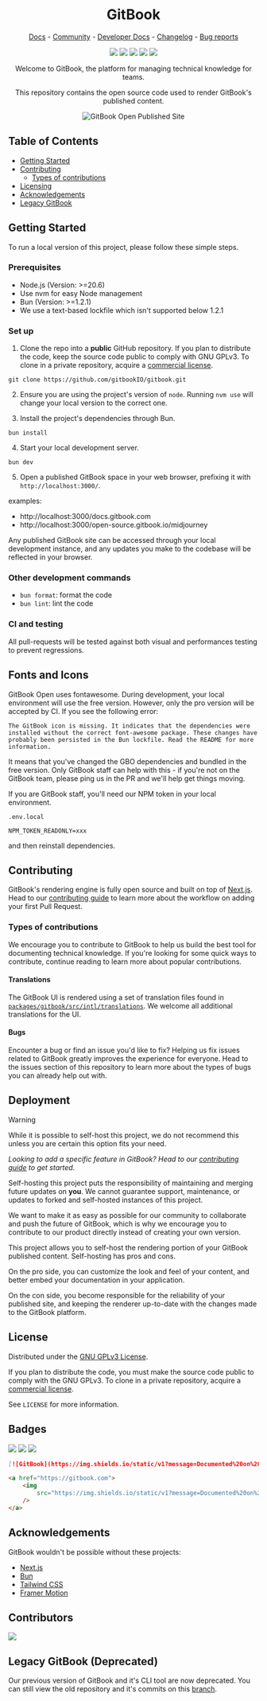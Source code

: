 <h1 align="center">GitBook</h1>

<p align="center">
  <a href="https://docs.gitbook.com/">Docs</a> - <a href="https://github.com/GitbookIO/community">Community</a> - <a href="https://developer.gitbook.com/">Developer Docs</a> - <a href="https://changelog.gitbook.com/">Changelog</a> - <a href="https://github.com/GitbookIO/gitbook/issues/new?assignees=&labels=bug&template=bug_report.md">Bug reports</a> 
</p>

<p align="center">
  <a href="https://gitbook.com"><img src="https://img.shields.io/static/v1?message=Documented%20on%20GitBook&logo=gitbook&logoColor=ffffff&label=%20&labelColor=5c5c5c&color=3F89A1"></a>
  <a href="#"><img src="https://img.shields.io/badge/Open_Source-❤️-FDA599?"/></a>
  <a href="/LICENSE"><img src="https://img.shields.io/badge/License-GNU_GPLv3-F4E28D"/></a>
  <a href="/.github/CONTRIBUTING.md"><img src="https://img.shields.io/github/contributors/gitbookIO/gitbook"/></a>
  <a href="https://github.com/gitbookIO/gitbook/issues"><img src="https://img.shields.io/github/issues/gitbookIO/gitbook"/></a>
</p>

<p align="center">Welcome to GitBook, the platform for managing technical knowledge for teams.</p>

<p align="center">This repository contains the open source code used to render GitBook's published content.</p>

<p align="center">
  <img alt="GitBook Open Published Site" src="./assets/published-site.png">
</p>

## Table of Contents

-   [Getting Started](#getting-started)
-   [Contributing](#contributing)
    -   [Types of contributions](#types-of-contributions)
-   [Licensing](#license)
-   [Acknowledgements](#acknowledgements)
-   [Legacy GitBook](#legacy-gitbook-deprecated)

## Getting Started

To run a local version of this project, please follow these simple steps.

### Prerequisites

-   Node.js (Version: >=20.6)
  - Use nvm for easy Node management
-   Bun (Version: >=1.2.1)
  - We use a text-based lockfile which isn't supported below 1.2.1

### Set up

1. Clone the repo into a **public** GitHub repository. If you plan to distribute the code, keep the source code public to comply with GNU GPLv3. To clone in a private repository, acquire a [commercial license](https://www.gitbook.com/pricing).

```
git clone https://github.com/gitbookIO/gitbook.git
```

2. Ensure you are using the project's version of `node`. Running `nvm use` will change your local version to the correct one.

3. Install the project's dependencies through Bun.

```
bun install
```

4. Start your local development server.

```
bun dev
```

5. Open a published GitBook space in your web browser, prefixing it with `http://localhost:3000/`.

examples:

-   http://localhost:3000/docs.gitbook.com
-   http://localhost:3000/open-source.gitbook.io/midjourney

Any published GitBook site can be accessed through your local development instance, and any updates you make to the codebase will be reflected in your browser.

### Other development commands

-   `bun format`: format the code
-   `bun lint`: lint the code

### CI and testing

All pull-requests will be tested against both visual and performances testing to prevent regressions.

## Fonts and Icons

GitBook Open uses fontawesome. During development, your local environment will use the free version. However, only the pro version will be accepted by CI. If you see the following error:

```
The GitBook icon is missing. It indicates that the dependencies were installed without the correct font-awesome package. These changes have probably been persisted in the Bun lockfile. Read the README for more information.
```

It means that you've changed the GBO dependencies and bundled in the free version. Only GitBook staff can help with this - if you're not on the GitBook team, please ping us in the PR and we'll help get things moving.

If you are GitBook staff, you'll need our NPM token in your local environment.

```
.env.local

NPM_TOKEN_READONLY=xxx
```

and then reinstall dependencies.

## Contributing

GitBook's rendering engine is fully open source and built on top of [Next.js](https://nextjs.org/). Head to our [contributing guide](https://github.com/GitbookIO/gitbook/blob/main/.github/CONTRIBUTING.md) to learn more about the workflow on adding your first Pull Request.

### Types of contributions

We encourage you to contribute to GitBook to help us build the best tool for documenting technical knowledge. If you're looking for some quick ways to contribute, continue reading to learn more about popular contributions.

#### Translations

The GitBook UI is rendered using a set of translation files found in [`packages/gitbook/src/intl/translations`](/packages/gitbook/src/intl/translations/). We welcome all additional translations for the UI.

#### Bugs

Encounter a bug or find an issue you'd like to fix? Helping us fix issues related to GitBook greatly improves the experience for everyone. Head to the issues section of this repository to learn more about the types of bugs you can already help out with.

## Deployment

> [!WARNING]  
> While it is possible to self-host this project, we do not recommend this unless you are certain this option fits your need.
>
> _Looking to add a specific feature in GitBook? Head to our [contributing guide](https://github.com/GitbookIO/gitbook/blob/main/.github/CONTRIBUTING.md) to get started._
>
> Self-hosting this project puts the responsibility of maintaining and merging future updates on **you**. We cannot guarantee support, maintenance, or updates to forked and self-hosted instances of this project.
>
> We want to make it as easy as possible for our community to collaborate and push the future of GitBook, which is why we encourage you to contribute to our product directly instead of creating your own version.

This project allows you to self-host the rendering portion of your GitBook published content. Self-hosting has pros and cons.

On the pro side, you can customize the look and feel of your content, and better embed your documentation in your application.

On the con side, you become responsible for the reliability of your published site, and keeping the renderer up-to-date with the changes made to the GitBook platform.

## License

Distributed under the [GNU GPLv3 License](https://github.com/GitBookIO/gitbook/blob/main/LICENSE).

If you plan to distribute the code, you must make the source code public to comply with the GNU GPLv3. To clone in a private repository, acquire a [commercial license](https://www.gitbook.com/pricing).

See `LICENSE` for more information.

## Badges

<p align="left">
  <a href="https://gitbook.com"><img src="https://img.shields.io/static/v1?message=Documented%20on%20GitBook&logo=gitbook&logoColor=ffffff&label=%20&labelColor=5c5c5c&color=3F89A1"></a>
  <a href="https://gitbook.com"><img src="https://img.shields.io/static/v1?message=Documented%20on%20GitBook&logo=gitbook&logoColor=ffffff&label=%20&labelColor=5c5c5c&color=F4E28D"></a>
  <a href="https://gitbook.com"><img src="https://img.shields.io/static/v1?message=Documented%20on%20GitBook&logo=gitbook&logoColor=ffffff&label=%20&labelColor=5c5c5c&color=FDA599"></a>
</p>

```md
[![GitBook](https://img.shields.io/static/v1?message=Documented%20on%20GitBook&logo=gitbook&logoColor=ffffff&label=%20&labelColor=5c5c5c&color=3F89A1)](https://gitbook.com/)
```

```html
<a href="https://gitbook.com">
    <img
        src="https://img.shields.io/static/v1?message=Documented%20on%20GitBook&logo=gitbook&logoColor=ffffff&label=%20&labelColor=5c5c5c&color=3F89A1"
    />
</a>
```

## Acknowledgements

GitBook wouldn't be possible without these projects:

-   [Next.js](https://nextjs.org/)
-   [Bun](https://bun.sh/)
-   [Tailwind CSS](https://tailwindcss.com/)
-   [Framer Motion](https://www.npmjs.com/package/framer-motion)

## Contributors

<a href="https://github.com/gitbookIO/gitbook/graphs/contributors">
  <img src="https://contrib.rocks/image?repo=gitbookIO/gitbook" />
</a>

## Legacy GitBook (Deprecated)

Our previous version of GitBook and it's CLI tool are now deprecated. You can still view the old repository and it's commits on this [branch](https://github.com/GitbookIO/gitbook/tree/legacy).
